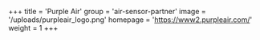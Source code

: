 +++
title = 'Purple Air'
group = 'air-sensor-partner'
image = '/uploads/purpleair_logo.png'
homepage = 'https://www2.purpleair.com/'
weight = 1
+++
